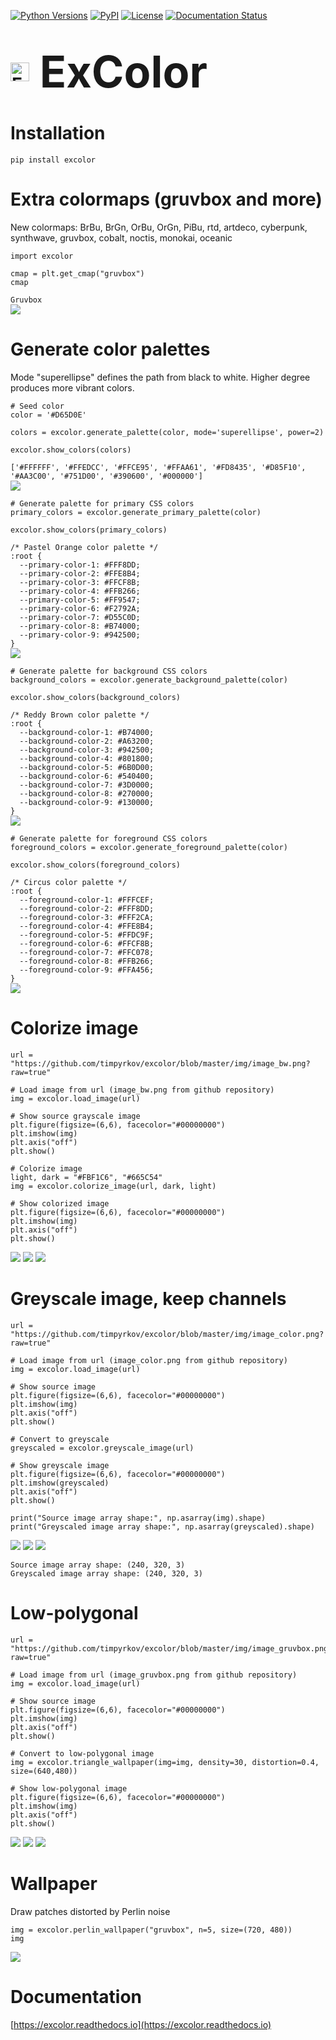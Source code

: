 [![Python Versions](https://img.shields.io/pypi/pyversions/excolor?style=plastic)](https://pypi.org/project/excolor/)
[![PyPI](https://img.shields.io/pypi/v/excolor?style=plastic)](https://pypi.org/project/excolor/)
[![License](https://img.shields.io/pypi/l/excolor?style=plastic)](https://opensource.org/licenses/MIT)
[![Documentation Status](https://readthedocs.org/projects/excolor/badge/?version=latest)](https://excolor.readthedocs.io/en/latest/?badge=latest)


<h1><p align="left">
  <img src="https://github.com/timpyrkov/excolor/blob/master/img/logo.png?raw=true" alt="ExColor logo" height="30" style="vertical-align: middle; margin-right: 10px;">
  <span style="font-size:2.5em; vertical-align: middle;"><b>ExColor</b></span>
</p></h1>


# Installation

```
pip install excolor
```


# Extra colormaps (gruvbox and more)

New colormaps: BrBu, BrGn, OrBu, OrGn, PiBu, rtd, artdeco, cyberpunk, synthwave, gruvbox, cobalt, noctis, monokai, oceanic

```
import excolor

cmap = plt.get_cmap("gruvbox")
cmap
```

`Gruvbox`<br>
![](https://github.com/timpyrkov/excolor/blob/master/img/colormap.png?raw=true)

# Generate color palettes

Mode "superellipse" defines the path from black to white. Higher degree produces more vibrant colors.

```
# Seed color
color = '#D65D0E'

colors = excolor.generate_palette(color, mode='superellipse', power=2)

excolor.show_colors(colors)
```

`['#FFFFFF', '#FFEDCC', '#FFCE95', '#FFAA61', '#FD8435', '#D85F10', '#AA3C00', '#751D00', '#390600', '#000000']`<br>
![](https://github.com/timpyrkov/excolor/blob/master/img/palette.png?raw=true)

```
# Generate palette for primary CSS colors
primary_colors = excolor.generate_primary_palette(color)

excolor.show_colors(primary_colors)
```

`/* Pastel Orange color palette */`<br>
`:root {`<br>
`  --primary-color-1: #FFF8DD;`<br>
`  --primary-color-2: #FFE8B4;`<br>
`  --primary-color-3: #FFCF8B;`<br>
`  --primary-color-4: #FFB266;`<br>
`  --primary-color-5: #FF9547;`<br>
`  --primary-color-6: #F2792A;`<br>
`  --primary-color-7: #D55C0D;`<br>
`  --primary-color-8: #B74000;`<br>
`  --primary-color-9: #942500;`<br>
`}`<br>
![](https://github.com/timpyrkov/excolor/blob/master/img/palette_primary.png?raw=true)


```
# Generate palette for background CSS colors
background_colors = excolor.generate_background_palette(color)

excolor.show_colors(background_colors)
```

`/* Reddy Brown color palette */`<br>
`:root {`<br>
`  --background-color-1: #B74000;`<br>
`  --background-color-2: #A63200;`<br>
`  --background-color-3: #942500;`<br>
`  --background-color-4: #801800;`<br>
`  --background-color-5: #6B0D00;`<br>
`  --background-color-6: #540400;`<br>
`  --background-color-7: #3D0000;`<br>
`  --background-color-8: #270000;`<br>
`  --background-color-9: #130000;`<br>
`}`<br>
![](https://github.com/timpyrkov/excolor/blob/master/img/palette_background.png?raw=true)


```
# Generate palette for foreground CSS colors
foreground_colors = excolor.generate_foreground_palette(color)

excolor.show_colors(foreground_colors)
```

`/* Circus color palette */`<br>
`:root {`<br>
`  --foreground-color-1: #FFFCEF;`<br>
`  --foreground-color-2: #FFF8DD;`<br>
`  --foreground-color-3: #FFF2CA;`<br>
`  --foreground-color-4: #FFE8B4;`<br>
`  --foreground-color-5: #FFDC9F;`<br>
`  --foreground-color-6: #FFCF8B;`<br>
`  --foreground-color-7: #FFC078;`<br>
`  --foreground-color-8: #FFB266;`<br>
`  --foreground-color-9: #FFA456;`<br>
`}`<br>
![](https://github.com/timpyrkov/excolor/blob/master/img/palette_foreground.png?raw=true)

# Colorize image

```
url = "https://github.com/timpyrkov/excolor/blob/master/img/image_bw.png?raw=true"

# Load image from url (image_bw.png from github repository)
img = excolor.load_image(url)

# Show source grayscale image
plt.figure(figsize=(6,6), facecolor="#00000000")
plt.imshow(img)
plt.axis("off")
plt.show()

# Colorize image
light, dark = "#FBF1C6", "#665C54"
img = excolor.colorize_image(url, dark, light)

# Show colorized image
plt.figure(figsize=(6,6), facecolor="#00000000")
plt.imshow(img)
plt.axis("off")
plt.show()
```

![](https://github.com/timpyrkov/excolor/blob/master/img/source_greyscale.png?raw=true)
![](https://github.com/timpyrkov/excolor/blob/master/img/arrow.png?raw=true)
![](https://github.com/timpyrkov/excolor/blob/master/img/target_colorize.png?raw=true)


# Greyscale image, keep channels

```
url = "https://github.com/timpyrkov/excolor/blob/master/img/image_color.png?raw=true"

# Load image from url (image_color.png from github repository)
img = excolor.load_image(url)

# Show source image
plt.figure(figsize=(6,6), facecolor="#00000000")
plt.imshow(img)
plt.axis("off")
plt.show()

# Convert to greyscale
greyscaled = excolor.greyscale_image(url)

# Show greyscale image
plt.figure(figsize=(6,6), facecolor="#00000000")
plt.imshow(greyscaled)
plt.axis("off")
plt.show()

print("Source image array shape:", np.asarray(img).shape)
print("Greyscaled image array shape:", np.asarray(greyscaled).shape)
```

![](https://github.com/timpyrkov/excolor/blob/master/img/source_color.png?raw=true)
![](https://github.com/timpyrkov/excolor/blob/master/img/arrow.png?raw=true)
![](https://github.com/timpyrkov/excolor/blob/master/img/target_greyscale.png?raw=true)

`Source image array shape: (240, 320, 3)`<br>
`Greyscaled image array shape: (240, 320, 3)`<br>

# Low-polygonal

```
url = "https://github.com/timpyrkov/excolor/blob/master/img/image_gruvbox.png?raw=true"

# Load image from url (image_gruvbox.png from github repository)
img = excolor.load_image(url)

# Show source image
plt.figure(figsize=(6,6), facecolor="#00000000")
plt.imshow(img)
plt.axis("off")
plt.show()

# Convert to low-polygonal image
img = excolor.triangle_wallpaper(img=img, density=30, distortion=0.4, size=(640,480))

# Show low-polygonal image
plt.figure(figsize=(6,6), facecolor="#00000000")
plt.imshow(img)
plt.axis("off")
plt.show()
```

![](https://github.com/timpyrkov/excolor/blob/master/img/source_color.png?raw=true)
![](https://github.com/timpyrkov/excolor/blob/master/img/arrow.png?raw=true)
![](https://github.com/timpyrkov/excolor/blob/master/img/target_polygonal.png?raw=true)


# Wallpaper

Draw patches distorted by Perlin noise 

```
img = excolor.perlin_wallpaper("gruvbox", n=5, size=(720, 480))
img
```

![](https://github.com/timpyrkov/excolor/blob/master/img/wallpaper.png?raw=true)

# Documentation

[https://excolor.readthedocs.io](https://excolor.readthedocs.io)